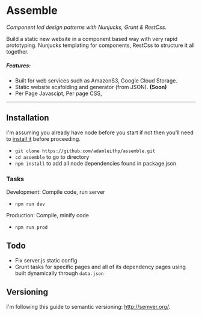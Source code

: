 # Assemble
_Component led design patterns with Nunjucks, Grunt &amp; RestCss._

Build a static new website in a component based way with very rapid prototyping. Nunjucks templating for components, RestCss to structure it all together.

##### Features:
* Built for web services such as AmazonS3, Google Cloud Storage.
* Static website scafolding and generator (from JSON). **(Soon)**
* Per Page Javascipt, Per page CSS,  

----


## Installation

I'm assuming you already have node before you start if not then you'll need to [install it](https://nodejs.org/en/) before proceeding.

* `git clone https://github.com/adamleithp/assemble.git`
* `cd assemble` to go to directory
* `npm install` to add all node dependencies found in package.json

### Tasks

Development: Compile code, run server

* `npm run dev`

Production: Compile, minify code

* `npm run prod`

## Todo

* Fix server.js static config
* Grunt tasks for specific pages and all of its dependency pages using built dynamically through `data.json`

## Versioning

I'm following this guide to semantic versioning: http://semver.org/.
